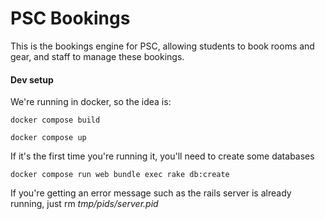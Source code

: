 # PSC Bookings

This is the bookings engine for PSC, allowing students to book rooms and gear, and staff to manage these bookings.

#### Dev setup

We're running in docker, so the idea is:

`docker compose build`

`docker compose up`

If it's the first time you're running it, you'll need to create some databases

`docker compose run web bundle exec rake db:create`

If you're getting an error message such as the rails server is already running, just rm _tmp/pids/server.pid_

